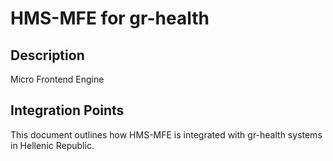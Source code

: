 # HMS-MFE for gr-health

## Description

Micro Frontend Engine

## Integration Points

This document outlines how HMS-MFE is integrated with gr-health systems in Hellenic Republic.
